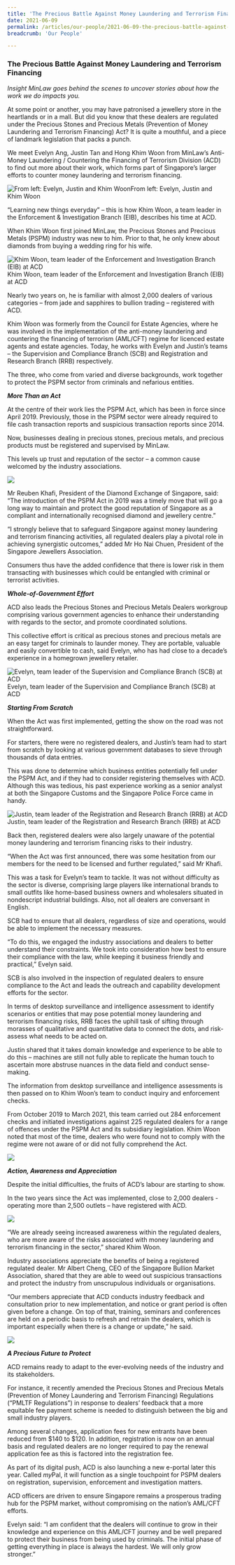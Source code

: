 ```yaml
---
title: 'The Precious Battle Against Money Laundering and Terrorism Financing'
date: 2021-06-09
permalink: /articles/our-people/2021-06-09-the-precious-battle-against-money-laundering-and-terrorism-financing
breadcrumb: 'Our People'

---
```



### **The Precious Battle Against Money Laundering and Terrorism Financing**

<i>Insight MinLaw goes behind the scenes to uncover stories about how the work we do impacts you.</i>
<br>

At some point or another, you may have patronised a jewellery store in the heartlands or in a mall. But did you know that these dealers are regulated under the Precious Stones and Precious Metals (Prevention of Money Laundering and Terrorism Financing) Act? It is quite a mouthful, and a piece of landmark legislation that packs a punch.

We meet Evelyn Ang, Justin Tan and Hong Khim Woon from MinLaw’s Anti-Money Laundering / Countering the Financing of Terrorism Division (ACD) to find out more about their work, which forms part of Singapore’s larger efforts to counter money laundering and terrorism financing.

<div class="image">
  <img src="/images/ACD_1_acd main pic.png/" title="From left: Evelyn, Justin and Khim Woon" alt="From left: Evelyn, Justin and Khim Woon">From left: Evelyn, Justin and Khim Woon
</div>

“Learning new things everyday” – this is how Khim Woon, a team leader in the Enforcement & Investigation Branch (EIB), describes his time at ACD. 

When Khim Woon first joined MinLaw, the Precious Stones and Precious Metals (PSPM) industry was new to him. Prior to that, he only knew about diamonds from buying a wedding ring for his wife. 

<div class="image">
  <img src="/images/ACD_2_ISAAC_K_100102.jpg/" title="Khim Woon, team leader of the Enforcement and Investigation Branch (EIB) at ACD" alt="Khim Woon, team leader of the Enforcement and Investigation Branch (EIB) at ACD">Khim Woon, team leader of the Enforcement and Investigation Branch (EIB) at ACD
</div>

Nearly two years on, he is familiar with almost 2,000 dealers of various categories – from jade and sapphires to bullion trading – registered with ACD.  

Khim Woon was formerly from the Council for Estate Agencies, where he was involved in the implementation of the anti-money laundering and countering the financing of terrorism (AML/CFT) regime for licenced estate agents and estate agencies. Today, he works with Evelyn and Justin’s teams – the Supervision and Compliance Branch (SCB) and Registration and Research Branch (RRB) respectively. 

The three, who come from varied and diverse backgrounds, work together to protect the PSPM sector from criminals and nefarious entities. 

<b><i>More Than an Act</i></b>

At the centre of their work lies the PSPM Act, which has been in force since April 2019. Previously, those in the PSPM sector were already required to file cash transaction reports and suspicious transaction reports since 2014. 

Now, businesses dealing in precious stones, precious metals, and precious products must be registered and supervised by MinLaw. 

This levels up trust and reputation of the sector – a common cause welcomed by the industry associations.  

<div class="image">
  <img src="/images/ACD_3_ISAAC_K_100050.jpg/">
</div>

Mr Reuben Khafi, President of the Diamond Exchange of Singapore, said: “The introduction of the PSPM Act in 2019 was a timely move that will go a long way to maintain and protect the good reputation of Singapore as a compliant and internationally recognised diamond and jewellery centre.”

“I strongly believe that to safeguard Singapore against money laundering and terrorism financing activities, all regulated dealers play a pivotal role in achieving synergistic outcomes,” added Mr Ho Nai Chuen, President of the Singapore Jewellers Association.

Consumers thus have the added confidence that there is lower risk in them transacting with businesses which could be entangled with criminal or terrorist activities.  

<b><i>Whole-of-Government Effort</i></b>

ACD also leads the Precious Stones and Precious Metals Dealers workgroup comprising various government agencies to enhance their understanding with regards to the sector, and promote coordinated solutions. 

This collective effort is critical as precious stones and precious metals are an easy target for criminals to launder money. They are portable, valuable and easily convertible to cash, said Evelyn, who has had close to a decade’s experience in a homegrown jewellery retailer. 

<div class="image">
  <img src="/images/ACD_4_ISAAC_K_100069.jpg/" title="Evelyn, team leader of the Supervision and Compliance Branch (SCB) at ACD" alt="Evelyn, team leader of the Supervision and Compliance Branch (SCB) at ACD">Evelyn, team leader of the Supervision and Compliance Branch (SCB) at ACD
</div>

<b><i>Starting From Scratch</i></b>

When the Act was first implemented, getting the show on the road was not straightforward. 

For starters, there were no registered dealers, and Justin’s team had to start from scratch by looking at various government databases to sieve through thousands of data entries. 

This was done to determine which business entities potentially fell under the PSPM Act, and if they had to consider registering themselves with ACD. Although this was tedious, his past experience working as a senior analyst at both the Singapore Customs and the Singapore Police Force came in handy. 

<div class="image">
  <img src="/images/ACD_5_ISAAC_K_100003.jpg/" title="Justin, team leader of the Registration and Research Branch (RRB) at ACD" alt="Justin, team leader of the Registration and Research Branch (RRB) at ACD">Justin, team leader of the Registration and Research Branch (RRB) at ACD
</div>

Back then, registered dealers were also largely unaware of the potential money laundering and terrorism financing risks to their industry. 

“When the Act was first announced, there was some hesitation from our members for the need to be licensed and further regulated,” said Mr Khafi. 

This was a task for Evelyn’s team to tackle. It was not without difficulty as the sector is diverse, comprising large players like international brands to small outfits like home-based business owners and wholesalers situated in nondescript industrial buildings. Also, not all dealers are conversant in English. 

SCB had to ensure that all dealers, regardless of size and operations, would be able to implement the necessary measures.

“To do this, we engaged the industry associations and dealers to better understand their constraints. We took into consideration how best to ensure their compliance with the law, while keeping it business friendly and practical,” Evelyn said. 

SCB is also involved in the inspection of regulated dealers to ensure compliance to the Act and leads the outreach and capability development efforts for the sector. 

In terms of desktop surveillance and intelligence assessment to identify scenarios or entities that may pose potential money laundering and terrorism financing risks, RRB faces the uphill task of sifting through morasses of qualitative and quantitative data to connect the dots, and risk-assess what needs to be acted on. 

Justin shared that it takes domain knowledge and experience to be able to do this – machines are still not fully able to replicate the human touch to ascertain more abstruse nuances in the data field and conduct sense-making.

The information from desktop surveillance and intelligence assessments is then passed on to Khim Woon’s team to conduct inquiry and enforcement checks. 

From October 2019 to March 2021, this team carried out 284 enforcement checks and initiated investigations against 225 regulated dealers for a range of offences under the PSPM Act and its subsidiary legislation. Khim Woon noted that most of the time, dealers who were found not to comply with the regime were not aware of or did not fully comprehend the Act.

<div class="image">
  <img src="/images/ACD_6_ISAAC_K_100105.jpg/">
</div>

<b><i>Action, Awareness and Appreciation</i></b>

Despite the initial difficulties, the fruits of ACD’s labour are starting to show. 

In the two years since the Act was implemented, close to 2,000 dealers - operating more than 2,500 outlets – have registered with ACD.  

<div class="image">
  <img src="/images/ACD_7_ISAAC_K_100036.jpg/">
</div>

“We are already seeing increased awareness within the regulated dealers, who are more aware of the risks associated with money laundering and terrorism financing in the sector,” shared Khim Woon.

Industry associations appreciate the benefits of being a registered regulated dealer. Mr Albert Cheng, CEO of the Singapore Bullion Market Association, shared that they are able to weed out suspicious transactions and protect the industry from unscrupulous individuals or organisations.

“Our members appreciate that ACD conducts industry feedback and consultation prior to new implementation, and notice or grant period is often given before a change. On top of that, training, seminars and conferences are held on a periodic basis to refresh and retrain the dealers, which is important especially when there is a change or update,” he said.

<div class="image">
  <img src="/images/ACD_8_ISAAC_K_100074.jpg/">
</div>

<b><i>A Precious Future to Protect</i></b>

ACD remains ready to adapt to the ever-evolving needs of the industry and its stakeholders.

For instance, it recently amended the Precious Stones and Precious Metals (Prevention of Money Laundering and Terrorism Financing) Regulations (“PMLTF Regulations”) in response to dealers’ feedback that a more equitable fee payment scheme is needed to distinguish between the big and small industry players. 

Among several changes, application fees for new entrants have been reduced from $140 to $120. In addition, registration is now on an annual basis and regulated dealers are no longer required to pay the renewal application fee as this is factored into the registration fee.  

As part of its digital push, ACD is also launching a new e-portal later this year. Called <i>my</i>Pal, it will function as a single touchpoint for PSPM dealers on registration, supervision, enforcement and investigation matters.

ACD officers are driven to ensure Singapore remains a prosperous trading hub for the PSPM market, without compromising on the nation’s AML/CFT efforts. 

Evelyn said: “I am confident that the dealers will continue to grow in their knowledge and experience on this AML/CFT journey and be well prepared to protect their business from being used by criminals. The initial phase of getting everything in place is always the hardest. We will only grow stronger.” 
